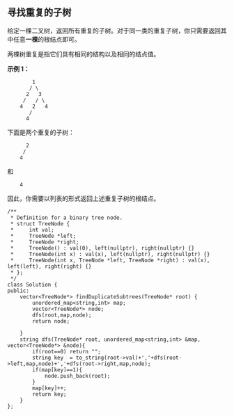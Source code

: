 ##  寻找重复的子树

给定一棵二叉树，返回所有重复的子树。对于同一类的重复子树，你只需要返回其中任意**一棵**的根结点即可。

两棵树重复是指它们具有相同的结构以及相同的结点值。

**示例 1：**

```
        1
       / \
      2   3
     /   / \
    4   2   4
       /
      4
```

下面是两个重复的子树：

```
      2
     /
    4
```

和

```
    4
```

因此，你需要以列表的形式返回上述重复子树的根结点。

```
/**
 * Definition for a binary tree node.
 * struct TreeNode {
 *     int val;
 *     TreeNode *left;
 *     TreeNode *right;
 *     TreeNode() : val(0), left(nullptr), right(nullptr) {}
 *     TreeNode(int x) : val(x), left(nullptr), right(nullptr) {}
 *     TreeNode(int x, TreeNode *left, TreeNode *right) : val(x), left(left), right(right) {}
 * };
 */
class Solution {
public:
    vector<TreeNode*> findDuplicateSubtrees(TreeNode* root) {
        unordered_map<string,int> map;
        vector<TreeNode*> node;
        dfs(root,map,node);
        return node;
        
    }
    string dfs(TreeNode* root, unordered_map<string,int> &map, vector<TreeNode*> &node){
        if(root==0) return "";
        string key  = to_string(root->val)+','+dfs(root->left,map,node)+','+dfs(root->right,map,node);
        if(map[key]==1){
            node.push_back(root);
        }
        map[key]++;
        return key;
    }
};
```

